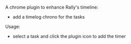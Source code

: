 A chrome plugin to enhance Rally's timeline:
- add a timelog chrono for the tasks

Usage:
- select a task and click the plugin icon to add the timer
